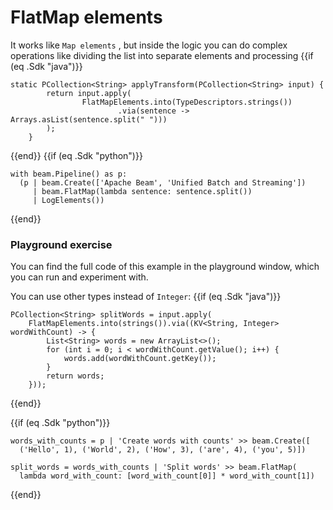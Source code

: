 <!--
Licensed under the Apache License, Version 2.0 (the "License");
you may not use this file except in compliance with the License.
You may obtain a copy of the License at
http://www.apache.org/licenses/LICENSE-2.0
Unless required by applicable law or agreed to in writing, software
distributed under the License is distributed on an "AS IS" BASIS,
WITHOUT WARRANTIES OR CONDITIONS OF ANY KIND, either express or implied.
See the License for the specific language governing permissions and
limitations under the License.
-->
# FlatMap elements

It works like `Map elements` , but inside the logic you can do complex operations like dividing the list into separate elements and processing
{{if (eq .Sdk "java")}}
```
static PCollection<String> applyTransform(PCollection<String> input) {
        return input.apply(
                FlatMapElements.into(TypeDescriptors.strings())
                        .via(sentence -> Arrays.asList(sentence.split(" ")))
        );
    }
```
{{end}}
{{if (eq .Sdk "python")}}
```
with beam.Pipeline() as p:
  (p | beam.Create(['Apache Beam', 'Unified Batch and Streaming'])
     | beam.FlatMap(lambda sentence: sentence.split())
     | LogElements())
```
{{end}}
### Playground exercise

You can find the full code of this example in the playground window, which you can run and experiment with.

You can use other types instead of `Integer`:
{{if (eq .Sdk "java")}}
```
PCollection<String> splitWords = input.apply(
    FlatMapElements.into(strings()).via((KV<String, Integer> wordWithCount) -> {
        List<String> words = new ArrayList<>();
        for (int i = 0; i < wordWithCount.getValue(); i++) {
            words.add(wordWithCount.getKey());
        }
        return words;
    }));
```
{{end}}

{{if (eq .Sdk "python")}}
```
words_with_counts = p | 'Create words with counts' >> beam.Create([
  ('Hello', 1), ('World', 2), ('How', 3), ('are', 4), ('you', 5)])

split_words = words_with_counts | 'Split words' >> beam.FlatMap(
  lambda word_with_count: [word_with_count[0]] * word_with_count[1])
```
{{end}}